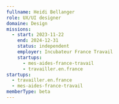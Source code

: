 ```yaml
---
fullname: Heidi Bellanger
role: UX/UI designer
domaine: Design
missions:
  - start: 2023-11-22
    end: 2024-12-31
    status: independent
    employer: Incubateur France Travail
    startups:
      - mes-aides-france-travail
      - travailler.en.france
startups:
  - travailler.en.france
  - mes-aides-france-travail
memberType: beta
---
```

